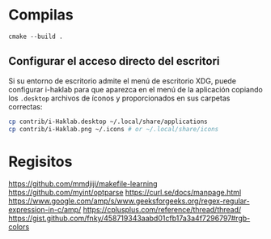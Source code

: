# Compilas
`cmake --build .`


## Configurar el acceso directo del escritori

Si su entorno de escritorio admite el menú de escritorio XDG, puede configurar i-haklab para que aparezca en el menú de la aplicación copiando los `.desktop` archivos de íconos y proporcionados en sus carpetas correctas:

```sh
cp contrib/i-Haklab.desktop ~/.local/share/applications
cp contrib/i-Haklab.png ~/.icons # or ~/.local/share/icons 
```

# Regisitos
https://github.com/mmdjiji/makefile-learning 
https://github.com/myint/optparse 
https://curl.se/docs/manpage.html
https://www.google.com/amp/s/www.geeksforgeeks.org/regex-regular-expression-in-c/amp/
https://cplusplus.com/reference/thread/thread/
https://gist.github.com/fnky/458719343aabd01cfb17a3a4f7296797#rgb-colors
